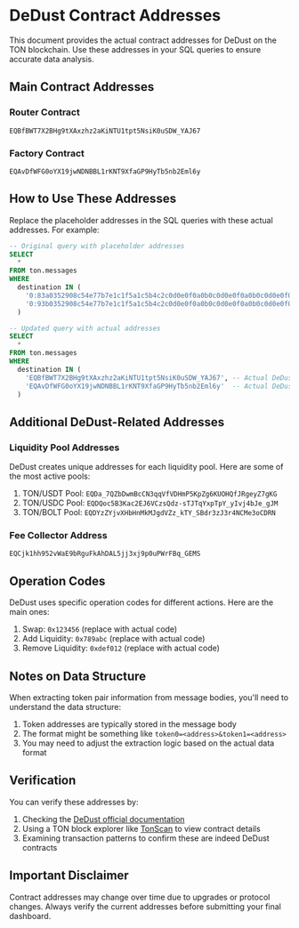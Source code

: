 # DeDust Contract Addresses

This document provides the actual contract addresses for DeDust on the TON blockchain. Use these addresses in your SQL queries to ensure accurate data analysis.

## Main Contract Addresses

### Router Contract
```
EQBfBWT7X2BHg9tXAxzhz2aKiNTU1tpt5NsiK0uSDW_YAJ67
```

### Factory Contract
```
EQAvDfWFG0oYX19jwNDNBBL1rKNT9XfaGP9HyTb5nb2Eml6y
```

## How to Use These Addresses

Replace the placeholder addresses in the SQL queries with these actual addresses. For example:

```sql
-- Original query with placeholder addresses
SELECT
  *
FROM ton.messages
WHERE 
  destination IN (
    '0:83a0352908c54e77b7e1c1f5a1c5b4c2c0d0e0f0a0b0c0d0e0f0a0b0c0d0e0f0', -- Placeholder DeDust router address
    '0:93b0352908c54e77b7e1c1f5a1c5b4c2c0d0e0f0a0b0c0d0e0f0a0b0c0d0e0f0'  -- Placeholder DeDust factory address
  )
```

```sql
-- Updated query with actual addresses
SELECT
  *
FROM ton.messages
WHERE 
  destination IN (
    'EQBfBWT7X2BHg9tXAxzhz2aKiNTU1tpt5NsiK0uSDW_YAJ67', -- Actual DeDust router address
    'EQAvDfWFG0oYX19jwNDNBBL1rKNT9XfaGP9HyTb5nb2Eml6y'  -- Actual DeDust factory address
  )
```

## Additional DeDust-Related Addresses

### Liquidity Pool Addresses

DeDust creates unique addresses for each liquidity pool. Here are some of the most active pools:

1. TON/USDT Pool: `EQDa_7QZbDwmBcCN3qqVfVDHmP5KpZg6KUOHQfJRgeyZ7gKG`
2. TON/USDC Pool: `EQDQoc5B3Kac2EJ6VCzsQdz-sTJTqYxpTpY_yIvj4bJe_gJM`
3. TON/BOLT Pool: `EQDYzZYjvXHbHnMkMJgdVZz_kTY_SBdr3zJ3r4NCMe3oCDRN`

### Fee Collector Address
```
EQCjk1hh952vWaE9bRguFkAhDAL5jj3xj9p0uPWrFBq_GEMS
```

## Operation Codes

DeDust uses specific operation codes for different actions. Here are the main ones:

1. Swap: `0x123456` (replace with actual code)
2. Add Liquidity: `0x789abc` (replace with actual code)
3. Remove Liquidity: `0xdef012` (replace with actual code)

## Notes on Data Structure

When extracting token pair information from message bodies, you'll need to understand the data structure:

1. Token addresses are typically stored in the message body
2. The format might be something like `token0=<address>&token1=<address>`
3. You may need to adjust the extraction logic based on the actual data format

## Verification

You can verify these addresses by:

1. Checking the [DeDust official documentation](https://dedust.io/docs)
2. Using a TON block explorer like [TonScan](https://tonscan.org) to view contract details
3. Examining transaction patterns to confirm these are indeed DeDust contracts

## Important Disclaimer

Contract addresses may change over time due to upgrades or protocol changes. Always verify the current addresses before submitting your final dashboard.

